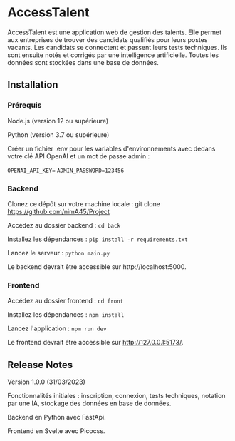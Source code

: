 # AccessTalent

AccessTalent est une application web de gestion des talents. Elle permet aux entreprises de trouver des candidats qualifiés pour leurs postes vacants. Les candidats se connectent et passent leurs tests techniques. Ils sont ensuite notés et corrigés par une intelligence artificielle. Toutes les données sont stockées dans une base de données.

## Installation

### Prérequis

Node.js (version 12 ou supérieure)

Python (version 3.7 ou supérieure)

Créer un fichier .env pour les variables d'environnements avec dedans votre clé API OpenAI et un mot de passe admin :
 
`OPENAI_API_KEY=`
`ADMIN_PASSWORD=123456`

### Backend

Clonez ce dépôt sur votre machine locale : git clone https://github.com/nimA45/Project

Accédez au dossier backend : `cd back`

Installez les dépendances : `pip install -r requirements.txt`

Lancez le serveur : `python main.py`

Le backend devrait être accessible sur http://localhost:5000.

### Frontend

Accédez au dossier frontend : `cd front`

Installez les dépendances : `npm install`

Lancez l'application : `npm run dev`

Le frontend devrait être accessible sur http://127.0.0.1:5173/.

## Release Notes

Version 1.0.0 (31/03/2023)

Fonctionnalités initiales : inscription, connexion, tests techniques, notation par une IA, stockage des données en base de données.

Backend en Python avec FastApi.

Frontend en Svelte avec Picocss.
